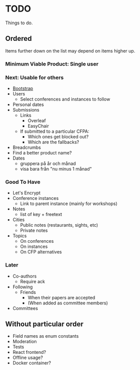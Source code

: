 # TODO

Things to do.

## Ordered

Items further down on the list may depend on items higher up.

### Minimum Viable Product: Single user

### Next: Usable for others

* [Bootstrap](http://getbootstrap.com)
* Users
  * Select conferences and instances to follow
* Personal dates
* Submissions
  * Links
    * Overleaf
    * EasyChair
  * If submitted to a particular CFPA:
    * Which ones get blocked out?
    * Which are the fallbacks?
* Breadcrumbs
* Find a better product name?
* Dates
  * gruppera på år och månad
  * visa bara från "nu minus 1 månad"

### Good To Have

* Let's Encrypt
* Conference instances
  * Link to parent instance (mainly for workshops)
* Notes
  * list of key + freetext
* Cities
  * Public notes (restaurants, sights, etc)
  * Private notes
* Topics
  * On conferences
  * On instances
  * On CFP alternatives

### Later

* Co-authors
  * Require ack
* Following
  * Friends
    * When their papers are accepted
    * (When added as committee members)
* Committees

## Without particular order

* Field names as enum constants
* Moderation
* Tests
* React frontend?
* Offline usage?
* Docker container?
